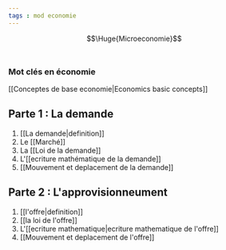 ```yaml
---
tags : mod economie
---
```

 $$\Huge{Microeconomie}$$
 <br/>
### Mot clés en économie
[[Conceptes de base economie|Economics basic concepts]]

##  Parte 1 :  La demande 
 1. [[La demande|definition]] 
 2. Le [[Marché]]
3. La [[Loi de la demande]] 
4. L'[[ecriture mathématique de la demande]] 
6. [[Mouvement et deplacement de la demande]] 
## Parte 2 : L'approvisionneument
1. [[l'offre|definition]]  
2. [[la loi de l'offre]] 
3. L'[[ecriture mathematique|ecriture mathematique de l'offre]] 
4. [[Mouvement et deplacement de l'offre]]  